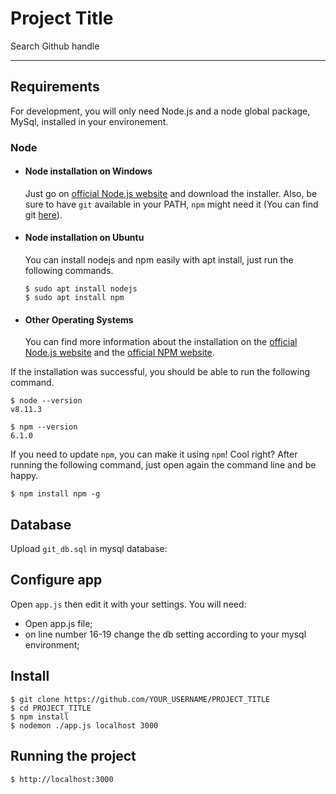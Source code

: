 # Project Title

Search Github handle

---
## Requirements

For development, you will only need Node.js and a node global package, MySql, installed in your environement.

### Node
- #### Node installation on Windows

  Just go on [official Node.js website](https://nodejs.org/) and download the installer.
Also, be sure to have `git` available in your PATH, `npm` might need it (You can find git [here](https://git-scm.com/)).

- #### Node installation on Ubuntu

  You can install nodejs and npm easily with apt install, just run the following commands.

      $ sudo apt install nodejs
      $ sudo apt install npm

- #### Other Operating Systems
  You can find more information about the installation on the [official Node.js website](https://nodejs.org/) and the [official NPM website](https://npmjs.org/).

If the installation was successful, you should be able to run the following command.

    $ node --version
    v8.11.3

    $ npm --version
    6.1.0

If you need to update `npm`, you can make it using `npm`! Cool right? After running the following command, just open again the command line and be happy.

    $ npm install npm -g

## Database

Upload `git_db.sql` in mysql database:

## Configure app

Open `app.js` then edit it with your settings. You will need:

- Open app.js file;
- on line number 16-19 change the db setting according to your mysql environment;

## Install

    $ git clone https://github.com/YOUR_USERNAME/PROJECT_TITLE
    $ cd PROJECT_TITLE
    $ npm install
    $ nodemon ./app.js localhost 3000

## Running the project

    $ http://localhost:3000

